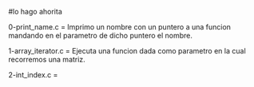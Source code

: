 #lo hago ahorita

0-print_name.c =  Imprimo un nombre con un puntero a una funcion mandando en el parametro de dicho puntero el nombre.

1-array_iterator.c = Ejecuta una funcion dada como parametro en la cual recorremos una matriz.

2-int_index.c =